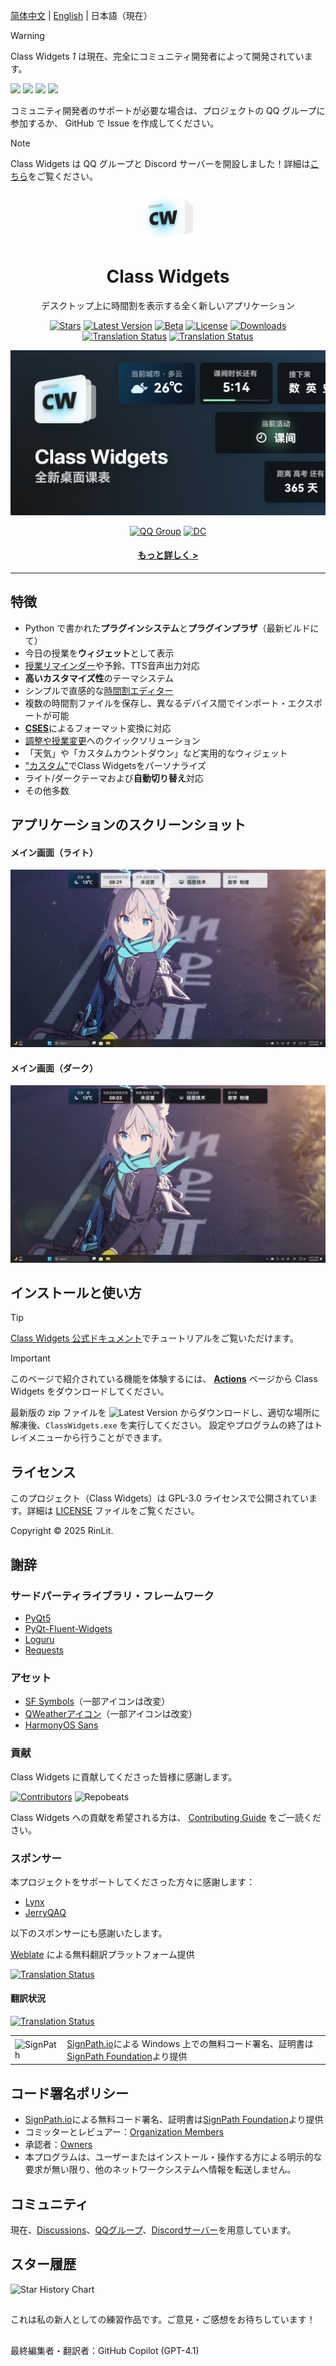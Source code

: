 [简体中文](/../../README.md) | [English](/docs/readme/README.en_US.md) | 日本語（現在）

> [!Warning]
> Class Widgets *1* は現在、完全にコミュニティ開発者によって開発されています。
>
> [![](https://github.com/pizeroLOL.png?size=80)](https://github.com/pizeroLOL) [![](https://github.com/IsHPDuwu.png?size=80)](https://github.com/IsHPDuwu) [![](https://github.com/baiyao105.png?size=80)](https://github.com/baiyao105) [![](https://github.com/Artist-MOBAI.png?size=80)](https://github.com/Artist-MOBAI)
>
> コミュニティ開発者のサポートが必要な場合は、プロジェクトの QQ グループに参加するか、 GitHub で Issue を作成してください。

> [!NOTE]
> Class Widgets は QQ グループと Discord サーバーを開設しました！詳細は[こちら](#community)をご覧ください。

<p align="center">
  <img width="16%" align="center" src="../../img/Logo.png" alt="logo">
</p>
<h1 align="center">
  Class Widgets
</h1>
<p align="center">
  デスクトップ上に時間割を表示する全く新しいアプリケーション
</p>

<div align="center">

[![Stars](https://img.shields.io/github/stars/Class-Widgets/Class-Widgets?style=for-the-badge&color=orange&label=Stars)](https://github.com/Class-Widgets/Class-Widgets)
[![Latest Version](https://img.shields.io/github/v/release/Class-Widgets/Class-Widgets?style=for-the-badge&color=purple&label=Latest)](https://github.com/Class-Widgets/Class-Widgets/releases/latest)
[![Beta](https://img.shields.io/github/v/tag/Class-Widgets/Class-Widgets?include_prereleases&label=Beta&color=yellow&style=for-the-badge)](https://github.com/Class-Widgets/Class-Widgets/releases)
[![License](https://img.shields.io/badge/license-GPLv3-blue.svg?label=License&style=for-the-badge)](https://github.com/Class-Widgets/Class-Widgets?tab=GPL-3.0-1-ov-file)
[![Downloads](https://img.shields.io/github/downloads/Class-Widgets/Class-Widgets/total.svg?label=Downloads&color=green&style=for-the-badge)](https://github.com/Class-Widgets/Class-Widgets)
[![Translation Status](https://hosted.weblate.org/widget/class-widgets-1/view/svg-badge.svg)](https://hosted.weblate.org/engage/class-widgets-1/)
[![Translation Status](https://hosted.weblate.org/widget/class-widgets-1/view/language-badge.svg)](https://hosted.weblate.org/engage/class-widgets-1/)

![Banner](../../img/Banner.png)

[![QQ Group](https://img.shields.io/badge/QQ%20%E7%BE%A4-169200380-blue.svg?logo=qq&color=blue&style=for-the-badge)](http://qm.qq.com/cgi-bin/qm/qr?_wv=1027&k=yHXKCAjOxlpTpJ4mNdXm0mxOneYUinRs&authKey=sd3%2F06iGdOZUjkXXPBeIzGnFDIeYwmdwuM8dhk25fi%2B1CUL32MkeN2EEfjdo2pzE&noverify=0&group_code=169200380)
[![DC](https://img.shields.io/discord/1332636953719476284?style=for-the-badge&logo=discord&logoColor=ffffff&label=discord%20Server&labelColor=5865f2)](https://discord.gg/EFF4PpqpqZ)

#### [もっと詳しく >](https://www.bilibili.com/video/BV1xwW9eyEGu/)

</div>

---

## 特徴
- Python で書かれた**プラグインシステム**と**プラグインプラザ**（最新ビルドにて）
- 今日の授業を**ウィジェット**として表示
- [授業リマインダー](https://www.yuque.com/rinlit/class-widgets_help/fv2ou1i1ngap0hrl)や予鈴、TTS音声出力対応
- **高いカスタマイズ性**のテーマシステム
- シンプルで直感的な[時間割エディター](https://www.yuque.com/rinlit/class-widgets_help/oozelh8r56tmw0xb)
- 複数の時間割ファイルを保存し、異なるデバイス間でインポート・エクスポートが可能
- [**CSES**](https://github.com/SmartTeachCN/CSES)によるフォーマット変換に対応
- [調整や授業変更](https://www.yuque.com/rinlit/class-widgets_help/gc4epffu7g5bf9os)へのクイックソリューション
- 「天気」や「カスタムカウントダウン」など実用的なウィジェット
- ["カスタム"](https://www.yuque.com/rinlit/class-widgets_help/qyly70ht1ogge1pi)でClass Widgetsをパーソナライズ
- ライト/ダークテーマおよび**自動切り替え**対応
- その他多数

## アプリケーションのスクリーンショット
#### メイン画面（ライト）
![scrshot_0](../../img/screenshot_0.png)
#### メイン画面（ダーク）
![scrshot_0](../../img/screenshot_1.png)

## インストールと使い方
> [!TIP]
> [Class Widgets 公式ドキュメント](https://www.yuque.com/rinlit/class-widgets_help/gs3gsbms1iivgibm)でチュートリアルをご覧いただけます。

> [!IMPORTANT]
> このページで紹介されている機能を体験するには、 [**Actions**](https://github.com/Class-Widgets/Class-Widgets/actions) ページから Class Widgets をダウンロードしてください。

最新版の zip ファイルを ![Latest Version](https://img.shields.io/github/v/release/Class-Widgets/Class-Widgets?style=flat&color=purple&label=Latest) からダウンロードし、適切な場所に解凍後、`ClassWidgets.exe` を実行してください。
設定やプログラムの終了はトレイメニューから行うことができます。

## ライセンス
このプロジェクト（Class Widgets）は GPL-3.0 ライセンスで公開されています。詳細は [LICENSE](./LICENSE) ファイルをご覧ください。

Copyright © 2025 RinLit.

## 謝辞

### サードパーティライブラリ・フレームワーク

- [PyQt5](https://www.riverbankcomputing.com/static/Docs/PyQt5/)
- [PyQt-Fluent-Widgets](https://github.com/zhiyiYo/PyQt-Fluent-Widgets)
- [Loguru](https://github.com/Delgan/loguru)
- [Requests](https://github.com/psf/requests)

### アセット

- [SF Symbols](https://developer.apple.com/jp/sf-symbols/)（一部アイコンは改変）
- [QWeatherアイコン](https://icons.qweather.com/en/)（一部アイコンは改変）
- [HarmonyOS Sans](https://developer.huawei.com/consumer/en/design/resource/)

### 貢献

Class Widgets に貢献してくださった皆様に感謝します。

[![Contributors](http://contrib.nn.ci/api?repo=Class-Widgets/Class-Widgets&repo=Class-Widgets/plugin-plaza&repo=Class-Widgets/cw-interim-site)](https://github.com/Class-Widgets/Class-Widgets/graphs/contributors)
![Repobeats](https://repobeats.axiom.co/api/embed/9d06f1435d1b14cb7837d1e863e55f24cc98df23.svg "Repobeats analytics image")

Class Widgets への貢献を希望される方は、 [Contributing Guide](CONTRIBUTING.md) をご一読ください。

### スポンサー

本プロジェクトをサポートしてくださった方々に感謝します：
- [Lynx](http://dq6666.cn/)
- [JerryQAQ](http://hub.rinlit.cn/)

以下のスポンサーにも感謝いたします。

[Weblate](https://hosted.weblate.org/engage/class-widgets-1/) による無料翻訳プラットフォーム提供

[![Translation Status](https://hosted.weblate.org/widget/class-widgets-1/view/open-graph.png)](https://hosted.weblate.org/engage/class-widgets-1/)

#### 翻訳状況

[![Translation Status](https://hosted.weblate.org/widget/class-widgets-1/view/multi-auto.svg)](https://hosted.weblate.org/engage/class-widgets-1/)

<table>
  <tr>
    <td>
      <img alt="SignPath" src="https://signpath.org/assets/favicon-50x50.png" />
    </td>
    <td>
    <a href="https://signpath.io">SignPath.io</a>による Windows 上での無料コード署名、証明書は<a href="https://signpath.org/">SignPath Foundation</a>より提供
    </td>
  </tr>
</table>

## コード署名ポリシー

- [SignPath.io](https://about.signpath.io/)による無料コード署名、証明書は[SignPath Foundation](https://signpath.org/)より提供
- コミッターとレビュアー：[Organization Members](https://github.com/orgs/Class-Widgets/people)
- 承認者：[Owners](https://github.com/orgs/Class-Widgets/people?query=role%3Aowner)
- 本プログラムは、ユーザーまたはインストール・操作する方による明示的な要求が無い限り、他のネットワークシステムへ情報を転送しません。

## コミュニティ
現在、[Discussions](https://github.com/orgs/Class-Widgets/discussions)、[QQグループ](http://qm.qq.com/cgi-bin/qm/qr?_wv=1027&k=yHXKCAjOxlpTpJ4mNdXm0mxOneYUinRs&authKey=sd3%2F06iGdOZUjkXXPBeIzGnFDIeYwmdwuM8dhk25fi%2B1CUL32MkeN2EEfjdo2pzE&noverify=0&group_code=169200380)、[Discordサーバー](https://discord.gg/EFF4PpqpqZ)を用意しています。

## スター履歴
<picture>
  <source media="(prefers-color-scheme: dark)" srcset="https://api.star-history.com/svg?repos=Class-Widgets/Class-Widgets&type=Date&theme=dark" />
  <source media="(prefers-color-scheme: light)" srcset="https://api.star-history.com/svg?repos=Class-Widgets/Class-Widgets&type=Date" />
  <img alt="Star History Chart" src="https://api.star-history.com/svg?repos=Class-Widgets/Class-Widgets&type=Date" />
</picture>

##

これは私の新人としての練習作品です。ご意見・ご感想をお待ちしています！

##
最終編集者・翻訳者：GitHub Copilot (GPT-4.1)
